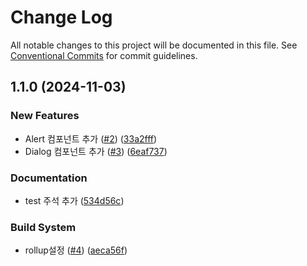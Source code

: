 # Change Log

All notable changes to this project will be documented in this file.
See [Conventional Commits](https://conventionalcommits.org) for commit guidelines.

## 1.1.0 (2024-11-03)


### New Features

* Alert 컴포넌트 추가 ([#2](https://github.com/ellen-lee-goorm/gds-onboarding/issues/2)) ([33a2fff](https://github.com/ellen-lee-goorm/gds-onboarding/commit/33a2fff7ccb55b152955302811df5f1e003cf019))
* Dialog 컴포넌트 추가 ([#3](https://github.com/ellen-lee-goorm/gds-onboarding/issues/3)) ([6eaf737](https://github.com/ellen-lee-goorm/gds-onboarding/commit/6eaf737b3fb8900902463e7311107b2b85a39fed))


### Documentation

* test 주석 추가 ([534d56c](https://github.com/ellen-lee-goorm/gds-onboarding/commit/534d56c54a10167388c8b1c1838412c74c02c65a))


### Build System

* rollup설정 ([#4](https://github.com/ellen-lee-goorm/gds-onboarding/issues/4)) ([aeca56f](https://github.com/ellen-lee-goorm/gds-onboarding/commit/aeca56f03b1a69adee7bc68d3034eafe1d7d8671))
